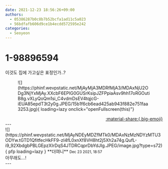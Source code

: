 ```yaml
---
date: 2021-12-23 18:56:26+09:00
authors:
  - 05386287b0c8b7b52bcfa1ad11c5a023
  - 56bdfafb606d9ce1b4ecdd572595e242
categories:
  - Seoyeon
---
```


# 1-98896594

<div class="post-container" markdown="1">
<div class="content-container md-sidebar__scrollwrap" markdown="1">

이것도 집에 가고싶은 표정인가..?
<figure markdown="1">
![](https://phinf.wevpstatic.net/MjAyMjA3MDRfMjA3/MDAxNjU2ODg3NjYxMjAy.XXcbF6EPIG0GUSrKsipJZFPpiaAsv9hh17oRGOutiB8g.vXLyQoQm1si_C4vdmDsEV4tqjcG-iEUA85epdT3t2y0g.JPEG/15b1f6cb6ead425ab943f882e751faa3253.jpg){ loading=lazy onclick="openFullscreen(this)"}
</figure>


</div>
</div>

<div style="text-align: right;" markdown="1">
<a href="https://weverse.io/fromis9/fanpost/1-98896594" style="text-align: right;">:material-share:{.big-emoji}</a>
</div>
---

<div class="comments-container md-sidebar__scrollwrap" markdown="1">
<div class="comment" markdown="1">
<div class='id-container' markdown="1">
![](https://phinf.wevpstatic.net/MjAyNDEyMDZfMTk0/MDAxNzMzNDYzMTU3ODYw.tGTD1QfitfecHkFF9-zI4fL0xnXf8VH8ht2j5Xh2a74g.QufL-i9_92XbdgbPBLGEpzXIrDqS4JTDRCqprDbYdJIg.JPEG/image.jpg?type=s72){ pfp loading=lazy }
**<span class="artist">더여니</span>** <small>Dec 23 2021, 18:57</small><br>
</div>
<div class='comment-body' markdown="1">
아무래도...!
</div>
</div>
</div>
---
